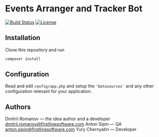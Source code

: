 # Events Arranger and Tracker Bot

[![Build Status](https://img.shields.io/travis/cakephp/app/master.svg?style=flat-square)](https://travis-ci.org/cakephp/app)
[![License](https://img.shields.io/packagist/l/cakephp/app.svg?style=flat-square)](https://packagist.org/packages/cakephp/app)


## Installation

Clone this repository and run 
```bash
composer install
```

## Configuration

Read and edit `config/app.php` and setup the `'Datasources'` and any other
configuration relevant for your application.

## Authors


Dmitrii Romanov — the idea author and a developer dmitrii.romanov@firstlinesoftware.com 
Anton Sipin — QA anton.sipin@firstlinesoftware.com
Yury Chernyatin — Developer
